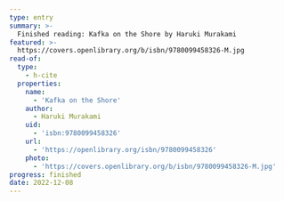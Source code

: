 ```yaml
---
type: entry
summary: >-
  Finished reading: Kafka on the Shore by Haruki Murakami
featured: >-
  https://covers.openlibrary.org/b/isbn/9780099458326-M.jpg
read-of:
  type:
    - h-cite
  properties:
    name:
      - 'Kafka on the Shore'
    author:
      - Haruki Murakami
    uid:
      - 'isbn:9780099458326'
    url:
      - 'https://openlibrary.org/isbn/9780099458326'
    photo:
      - 'https://covers.openlibrary.org/b/isbn/9780099458326-M.jpg'
progress: finished
date: 2022-12-08
---
```

